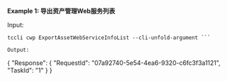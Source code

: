 **Example 1: 导出资产管理Web服务列表**



Input: 

```
tccli cwp ExportAssetWebServiceInfoList --cli-unfold-argument ```

Output: 
```
{
    "Response": {
        "RequestId": "07a92740-5e54-4ea6-9320-c6fc3f3a1121",
        "TaskId": "1"
    }
}
```

